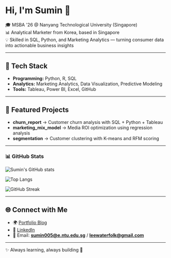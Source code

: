 # Hi, I'm Sumin 👋  

🎓 MSBA '26 @ Nanyang Technological University (Singapore)  
📊 Analytical Marketer from Korea, based in Singapore  
💡 Skilled in SQL, Python, and Marketing Analytics — turning consumer data into actionable business insights  

---

## 🔧 Tech Stack  
- **Programming:** Python, R, SQL  
- **Analytics:** Marketing Analytics, Data Visualization, Predictive Modeling  
- **Tools:** Tableau, Power BI, Excel, GitHub  

---

## 📂 Featured Projects  
- **churn_report** → Customer churn analysis with SQL + Python + Tableau  
- **marketing_mix_model** → Media ROI optimization using regression analysis  
- **segmentation** → Customer clustering with K-means and RFM scoring  

---

### 📊 GitHub Stats

![Sumin's GitHub stats](https://github-readme-stats.vercel.app/api?username=suminleekorea&show_icons=true&theme=tokyonight&hide_border=true&count_private=true)

![Top Langs](https://github-readme-stats.vercel.app/api/top-langs/?username=suminleekorea&layout=compact&theme=tokyonight&hide_border=true)

![GitHub Streak](https://streak-stats.demolab.com?user=suminleekorea&theme=tokyonight&hide_border=true)


---

## 🌐 Connect with Me  
- 🌍 [Portfolio Blog](https://suminlee.blog)  
- 💼 [LinkedIn](https://linkedin.com/in/suminlee-apac)  
- 📧 Email: **sumin005@e.ntu.edu.sg** / **leewaterfolk@gmail.com**  

---

✨ Always learning, always building 🚀  
